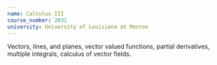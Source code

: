 ```yaml
---
name: Calculus III
course_number: 2032
university: University of Louisiana at Monroe
---
```


Vectors, lines, and planes, vector valued functions, partial derivatives, multiple integrals, calculus of vector fields.


